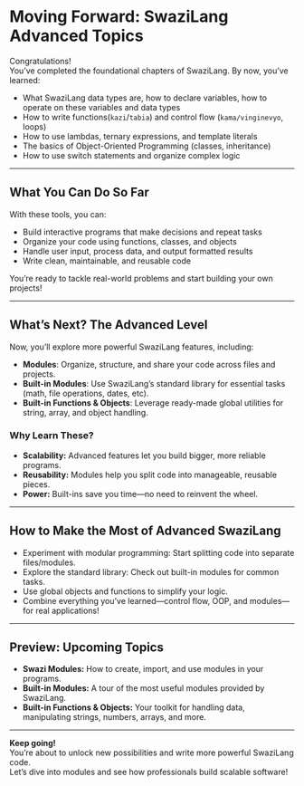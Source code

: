 # Moving Forward: SwaziLang Advanced Topics

Congratulations!  
You’ve completed the foundational chapters of SwaziLang. By now, you’ve learned:

- What SwaziLang data types are, how to declare variables, how to operate on these variables and data types
- How to write functions(`kazi`/`tabia`) and control flow (`kama/vinginevyo`, loops)
- How to use lambdas, ternary expressions, and template literals
- The basics of Object-Oriented Programming (classes, inheritance)
- How to use switch statements and organize complex logic

---

## What You Can Do So Far

With these tools, you can:

- Build interactive programs that make decisions and repeat tasks
- Organize your code using functions, classes, and objects
- Handle user input, process data, and output formatted results
- Write clean, maintainable, and reusable code

You’re ready to tackle real-world problems and start building your own projects!

---

## What’s Next? The Advanced Level

Now, you’ll explore more powerful SwaziLang features, including:

- **Modules**: Organize, structure, and share your code across files and projects.
- **Built-in Modules**: Use SwaziLang’s standard library for essential tasks (math, file operations, dates, etc).
- **Built-in Functions & Objects**: Leverage ready-made global utilities for string, array, and object handling.

### Why Learn These?

- **Scalability:** Advanced features let you build bigger, more reliable programs.
- **Reusability:** Modules help you split code into manageable, reusable pieces.
- **Power:** Built-ins save you time—no need to reinvent the wheel.

---

## How to Make the Most of Advanced SwaziLang

- Experiment with modular programming: Start splitting code into separate files/modules.
- Explore the standard library: Check out built-in modules for common tasks.
- Use global objects and functions to simplify your logic.
- Combine everything you’ve learned—control flow, OOP, and modules—for real applications!

---

## Preview: Upcoming Topics

- **Swazi Modules:** How to create, import, and use modules in your programs.
- **Built-in Modules:** A tour of the most useful modules provided by SwaziLang.
- **Built-in Functions & Objects:** Your toolkit for handling data, manipulating strings, numbers, arrays, and more.

---

**Keep going!**  
You’re about to unlock new possibilities and write more powerful SwaziLang code.  
Let’s dive into modules and see how professionals build scalable software!